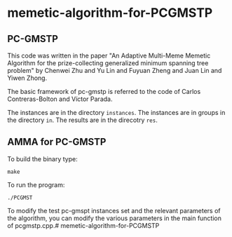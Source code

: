 # memetic-algorithm-for-PCGMSTP
## PC-GMSTP
This code was written in the paper "An Adaptive Multi-Meme Memetic Algorithm for the prize-collecting generalized minimum spanning tree problem" by Chenwei Zhu and Yu Lin and Fuyuan Zheng and Juan Lin and Yiwen Zhong.

The basic framework of pc-gmstp is referred to the code of Carlos Contreras-Bolton and Víctor Parada. 

The instances are in the directory `instances`. The instances are in groups in the directory `in`. The results are in the direcotry `res`.

## AMMA for PC-GMSTP

To build the binary type:
```
make
```
To run the program:
```
./PCGMST
```

To modify the test pc-gmspt instances set and the relevant parameters of the algorithm, you can modify the various parameters in the main function of pcgmstp.cpp.# memetic-algorithm-for-PCGMSTP
